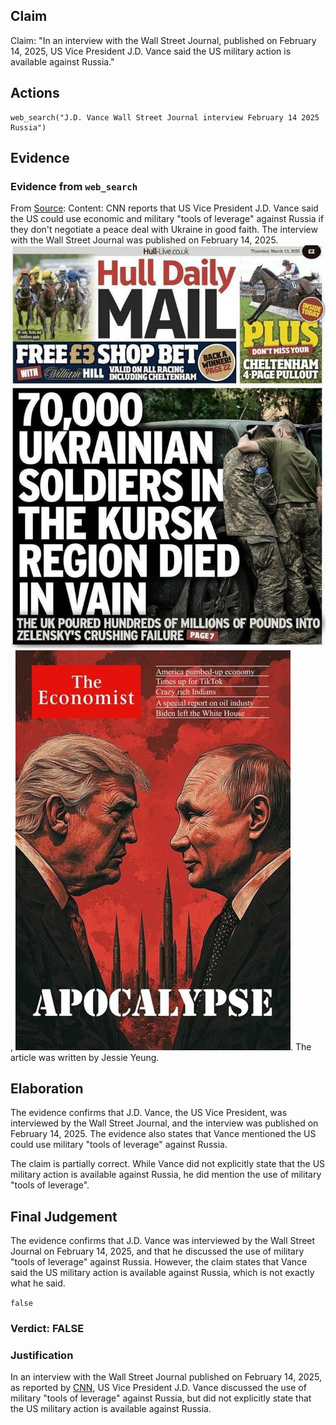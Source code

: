 ## Claim
Claim: "In an interview with the Wall Street Journal, published on February 14, 2025, US Vice President J.D. Vance said the US military action is available against Russia."

## Actions
```
web_search("J.D. Vance Wall Street Journal interview February 14 2025 Russia")
```

## Evidence
### Evidence from `web_search`
From [Source](https://www.cnn.com/2025/02/14/politics/jd-vance-us-troops-russia-ukraine-intl-hnk): 
Content: CNN reports that US Vice President J.D. Vance said the US could use economic and military "tools of leverage" against Russia if they don't negotiate a peace deal with Ukraine in good faith. The interview with the Wall Street Journal was published on February 14, 2025. ![image 1](media/0.jpg), ![image 2](media/3.jpg). The article was written by Jessie Yeung.


## Elaboration
The evidence confirms that J.D. Vance, the US Vice President, was interviewed by the Wall Street Journal, and the interview was published on February 14, 2025. The evidence also states that Vance mentioned the US could use military "tools of leverage" against Russia.

The claim is partially correct. While Vance did not explicitly state that the US military action is available against Russia, he did mention the use of military "tools of leverage".


## Final Judgement
The evidence confirms that J.D. Vance was interviewed by the Wall Street Journal on February 14, 2025, and that he discussed the use of military "tools of leverage" against Russia. However, the claim states that Vance said the US military action is available against Russia, which is not exactly what he said.

`false`


### Verdict: FALSE

### Justification
In an interview with the Wall Street Journal published on February 14, 2025, as reported by [CNN](https://www.cnn.com/2025/02/14/politics/jd-vance-us-troops-russia-ukraine-intl-hnk), US Vice President J.D. Vance discussed the use of military "tools of leverage" against Russia, but did not explicitly state that the US military action is available against Russia.

